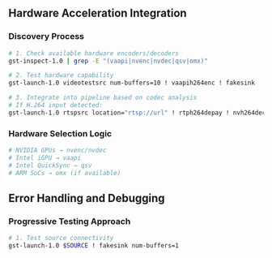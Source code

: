 ## Hardware Acceleration Integration

### Discovery Process
```bash
# 1. Check available hardware encoders/decoders
gst-inspect-1.0 | grep -E "(vaapi|nvenc|nvdec|qsv|omx)"

# 2. Test hardware capability
gst-launch-1.0 videotestsrc num-buffers=10 ! vaapih264enc ! fakesink

# 3. Integrate into pipeline based on codec analysis
# If H.264 input detected:
gst-launch-1.0 rtspsrc location="rtsp://url" ! rtph264depay ! nvh264dec ! nvh264enc ! kvssink
```

### Hardware Selection Logic
```bash
# NVIDIA GPUs → nvenc/nvdec
# Intel iGPU → vaapi
# Intel QuickSync → qsv  
# ARM SoCs → omx (if available)
```

## Error Handling and Debugging

### Progressive Testing Approach
```bash
# 1. Test source connectivity
gst-launch-1.0 $SOURCE ! fakesink num-buffers=1
